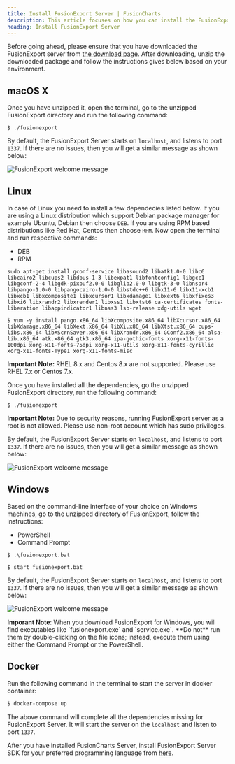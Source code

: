 ```yaml
---
title: Install FusionExport Server | FusionCharts
description: This article focuses on how you can install the FusionExport server in Linux, Mac and Windows
heading: Install FusionExport Server
---
```


Before going ahead, please ensure that you have downloaded the FusionExport server from [the download page](https://fusioncharts.com/download/fusionexport). After downloading, unzip the downloaded package and follow the instructions gives below based on your environment.

## macOS X

Once you have unzipped it, open the terminal, go to the unzipped FusionExport directory and run the following command:

```shell
$ ./fusionexport
```

By default, the FusionExport Server starts on `localhost`, and listens to port `1337`. If there are no issues, then you will get a similar message as shown below:

<img src="{% site.BASE_URL %}/images/fusionexport-server-welcome.png" alt="FusionExport welcome message">

## Linux

In case of Linux you need to install a few dependecies listed below. If you are using a Linux distribution which support Debian package manager for example Ubuntu, Debian then choose `DEB`. If you are using RPM based distributions like Red Hat, Centos then choose `RPM`. Now open the terminal and run respective commands:

<div class="code-wrapper">
    <ul class='code-tabs extra-tabs'>
        <li class='active'><a data-toggle='deb'>DEB</a></li>
        <li><a data-toggle='rpm'>RPM</a></li>
    </ul>
    <div class='tab-content extra-tabs'>
        <div class='tab deb-tab active'>
            <pre><code class="language-bash">sudo apt-get install gconf-service libasound2 libatk1.0-0 libc6 libcairo2 libcups2 libdbus-1-3 libexpat1 libfontconfig1 libgcc1 libgconf-2-4 libgdk-pixbuf2.0-0 libglib2.0-0 libgtk-3-0 libnspr4 libpango-1.0-0 libpangocairo-1.0-0 libstdc++6 libx11-6 libx11-xcb1 libxcb1 libxcomposite1 libxcursor1 libxdamage1 libxext6 libxfixes3 libxi6 libxrandr2 libxrender1 libxss1 libxtst6 ca-certificates fonts-liberation libappindicator1 libnss3 lsb-release xdg-utils wget</code></pre>
        </div>
        <div class='tab rpm-tab'>
            <pre><code class="language-bash">$ yum -y install pango.x86_64 libXcomposite.x86_64 libXcursor.x86_64 libXdamage.x86_64 libXext.x86_64 libXi.x86_64 libXtst.x86_64 cups-libs.x86_64 libXScrnSaver.x86_64 libXrandr.x86_64 GConf2.x86_64 alsa-lib.x86_64 atk.x86_64 gtk3.x86_64 ipa-gothic-fonts xorg-x11-fonts-100dpi xorg-x11-fonts-75dpi xorg-x11-utils xorg-x11-fonts-cyrillic xorg-x11-fonts-Type1 xorg-x11-fonts-misc</code></pre>
        </div>
    </div>
</div>

<p class="alert alert-warning mb-1 mt-1">
    <strong>Important Note:</strong> RHEL 8.x and Centos 8.x are not supported. Please use RHEL 7.x or Centos 7.x.
</p>

Once you have installed all the dependencies, go the unzipped FusionExport directory, run the following command:

```shell
$ ./fusionexport
```
<p class="alert alert-warning mb-1 mt-1">
    <strong>Important Note:</strong> Due to security reasons, running FusionExport server as a root is not allowed. Please use non-root account which has sudo privileges.
</p>

By default, the FusionExport Server starts on `localhost`, and listens to port `1337`. If there are no issues, then you will get a similar message as shown below:

<img src="{% site.BASE_URL %}/images/fusionexport-server-welcome.png" alt="FusionExport welcome message">

## Windows

Based on the command-line interface of your choice on Windows machines, go to the unzipped directory of FusionExport, follow the instructions:

<div class="code-wrapper">
    <ul class='code-tabs extra-tabs'>
        <li class='active'><a data-toggle='powershell'>PowerShell</a></li>
        <li><a data-toggle='cli'>Command Prompt</a></li>
    </ul>
    <div class='tab-content extra-tabs'>
        <div class='tab powershell-tab active'>
            <pre><code class="language-bash">$ .\fusionexport.bat</code></pre>
        </div>
        <div class='tab cli-tab'>
            <pre><code class="language-bash">$ start fusionexport.bat</code></pre>
        </div>
    </div>
</div>

By default, the FusionExport Server starts on `localhost`, and listens to port `1337`. If there are no issues, then you will get a similar message as shown below:

<img src="{% site.BASE_URL %}/images/fusionexport-server-welcome.png" alt="FusionExport welcome message">

<p class="alert alert-warning mb-1 mt-1">
    <strong>Imporant Note</strong>: When you download FusionExport for Windows, you will find executables like `fusionexport.exe` and `service.exe`. **Do not** run them by double-clicking on the file icons; instead, execute them using either the Command Prompt or the PowerShell.
</p>

## Docker

Run the following command in the terminal to start the server in docker container:

```Bash
$ docker-compose up
```

The above command will complete all the dependencies missing for FusionExport Server. It will start the server on the `localhost` and listen to port `1337`.

After you have installed FusionCharts Server, install FusionExport Server SDK for your preferred programming language from [here](/exporting-charts/using-fusionexport/installation/install-fusionexport-server-sdks).
